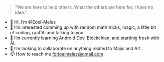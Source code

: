 > "We are here to help others. What the others are here for, I have no idea."

- 👋 Hi, I’m @Eoel-Meles
- 👀 I’m interested comming up with random math tricks, magic, a little bit of coding, graffiti and talking to you.
- 🌱 I’m currently learning Android Dev, Blockchian, and startinig fresh with AI.
- 💞️ I’m looking to collaborate on anything related to Majic and Art.
- 📫 How to reach me forjoelmeles@gmail.com
